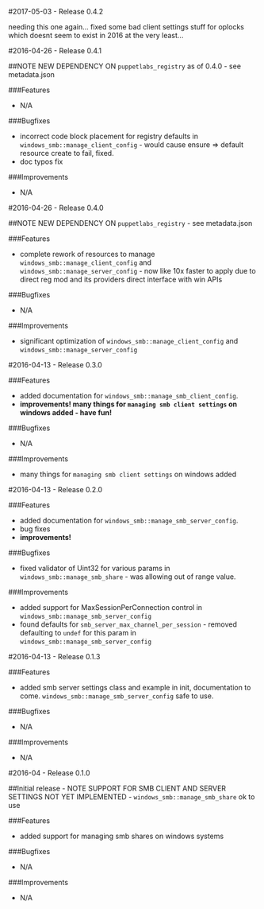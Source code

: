 #2017-05-03 - Release 0.4.2

needing this one again... fixed some bad client settings stuff for oplocks which doesnt seem to exist in 2016 at the very least... 

#2016-04-26 - Release 0.4.1

##NOTE NEW DEPENDENCY ON `puppetlabs_registry` as of 0.4.0 - see metadata.json

###Features
 -  N/A

###Bugfixes
 -  incorrect code block placement for registry defaults in `windows_smb::manage_client_config` - would cause ensure => default resource create to fail, fixed.
 -  doc typos fix

###Improvements
 - N/A

#2016-04-26 - Release 0.4.0

##NOTE NEW DEPENDENCY ON `puppetlabs_registry` - see metadata.json

###Features
 - complete rework of resources to manage `windows_smb::manage_client_config` and `windows_smb::manage_server_config` - now like 10x faster to apply due to direct reg mod and its providers direct interface with win APIs

###Bugfixes
 -  N/A

###Improvements
 - significant optimization of `windows_smb::manage_client_config` and `windows_smb::manage_server_config`

#2016-04-13 - Release 0.3.0

###Features
 - added documentation for `windows_smb::manage_smb_client_config`.
 - __improvements! many things for `managing smb client settings` on windows added - have fun!__

###Bugfixes
 -  N/A

###Improvements
 - many things for `managing smb client settings` on windows added

#2016-04-13 - Release 0.2.0

###Features
 - added documentation for `windows_smb::manage_smb_server_config`.
 - bug fixes
 - __improvements!__

###Bugfixes
 - fixed validator of Uint32 for various params in `windows_smb::manage_smb_share` - was allowing out of range value.

###Improvements
 - added support for MaxSessionPerConnection control in `windows_smb::manage_smb_server_config`
 - found defaults for `smb_server_max_channel_per_session` - removed defaulting to `undef` for this param in `windows_smb::manage_smb_server_config`


#2016-04-13 - Release 0.1.3

###Features
 - added smb server settings class and example in init, documentation to come.  `windows_smb::manage_smb_server_config` safe to use.

###Bugfixes
 - N/A

###Improvements
 - N/A

#2016-04 - Release 0.1.0

##Initial release - NOTE SUPPORT FOR SMB CLIENT AND SERVER SETTINGS NOT YET IMPLEMENTED - `windows_smb::manage_smb_share` ok to use

###Features
 - added support for managing smb shares on windows systems

###Bugfixes
 - N/A

###Improvements
 - N/A

